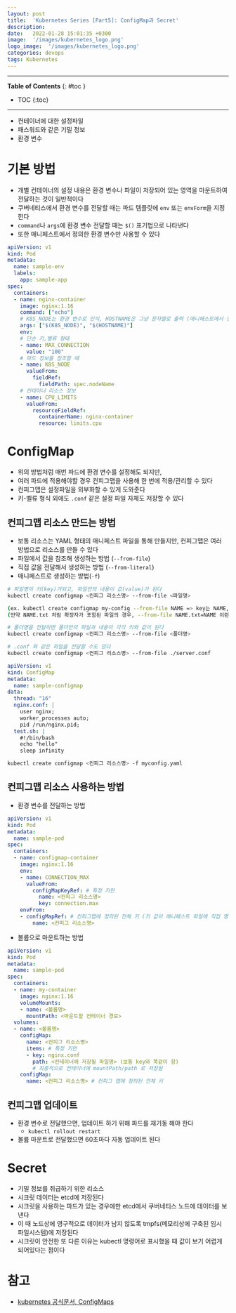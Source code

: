 ```yaml
---
layout: post
title:  'Kubernetes Series [Part5]: ConfigMap과 Secret'
description: 
date:   2022-01-28 15:01:35 +0300
image:  '/images/kubernetes_logo.png'
logo_image:  '/images/kubernetes_logo.png'
categories: devops
tags: Kubernetes
---
```


---
**Table of Contents**
{: #toc }
*  TOC
{:toc}

---

- 컨테이너에 대한 설정파일
- 패스워드와 같은 기밀 정보
- 환경 변수

# 기본 방법

- 개별 컨테이너의 설정 내용은 환경 변수나 파일이 저장되어 있는 영역을 마운트하여 전달하는 것이 일반적이다
- 쿠버네티스에서 환경 변수를 전달할 때는 파드 템플릿에 `env` 또는 `envForm`을 지정한다
- `command`나 `args`에 환경 변수 전달할 때는 `$()` 표기법으로 나타낸다
- 또한 매니페스트에서 정의한 환경 변수만 사용할 수 있다

```yaml
apiVersion: v1
kind: Pod
metadata:
  name: sample-env
  labels:
    app: sample-app
spec:
  containers:
  - name: nginx-container
    image: nginx:1.16
    command: ["echo"]
    # K8S_NODE는 환경 변수로 인식, HOSTNAME은 그냥 문자열로 출력 (매니페스트에서 정의한 환경 변수만 사용 가능)
    args: ["$(K8S_NODE)", "$(HOSTNAME)"] 
    env:
    # 단순 키,벨류 형태
    - name: MAX_CONNECTION
      value: "100"
    # 파드 정보를 참조할 때
    - name: K8S_NODE
      valueFrom:
        fieldRef:
          fieldPath: spec.nodeName
    # 컨테이너 리소스 정보
    - name: CPU_LIMITS
      valueFrom:
        resourceFieldRef:
          containerName: nginx-container
          resource: limits.cpu
```

# ConfigMap

- 위의 방법처럼 매번 파드에 환경 변수를 설정해도 되지만,
- 여러 파드에 적용해야할 경우 컨피그맵을 사용해 한 번에 적용/관리할 수 있다
- 컨피그맵은 설정파일을 외부화할 수 있게 도와준다
- 키-벨류 형식 외에도 `.conf` 같은 설정 파일 자체도 저장할 수 있다

## 컨피그맵 리소스 만드는 방법

- 보통 리소스는 YAML 형태의 매니페스트 파일을 통해 만들지만, 컨피그맵은 여러 방법으로 리소스를 만들 수 있다
- 파일에서 값을 참조해 생성하는 방법  (`--from-file`)
- 직접 값을  전달해서 생성하는 방법 (`--from-literal`)
- 매니페스트로 생성하는 방법(`-f`)

```sh
# 파일명이 키(key)가되고, 파일안의 내용이 값(value)가 된다
kubectl create configmap <컨피그 리소스명> --from-file <파일명>

(ex. kubectl create configmap my-config --from-file NAME => key는 NAME, value는 'mike')
(만약 NAME.txt 처럼 확장자가 포함된 파일의 경우, --from-file NAME.txt=NAME 이런식으로 적어주면 된다)

# 폴더명을 전달하면 폴더안의 파일과 내용이 각각 키와 값이 된다
kubectl create configmap <컨피그 리소스명> --from-file <폴더명>

# .conf 와 같은 파일을 전달할 수도 있다
kubectl create configmap <컨피그 리소스명> --from-file ./server.conf
```

```yaml
apiVersion: v1
kind: ConfigMap
metadata:
  name: sample-configmap
data:
  thread: "16"
  nginx.conf: |
    user nginx;
    worker_processes auto;
    pid /run/nginx.pid;
  test.sh: |
    #!/bin/bash
    echo "hello"
    sleep infinity
```

```sh
kubectl create configmap <컨피그 리소스명> -f myconfig.yaml
```

## 컨피그맵 리소스 사용하는 방법

- 환경 변수를 전달하는 방법

```yaml
apiVersion: v1
kind: Pod
metadata:
  name: sample-pod
spec:
  containers:
  - name: configmap-container
    image: nginx:1.16
    env:
    - name: CONNECTION_MAX
      valueFrom:
        configMapKeyRef: # 특정 키만
          name: <컨피그 리소스명>
          key: connection.max
    envFrom:
    - configMapRef: # 컨피그맵에 정의된 전체 키 (키 값이 매니페스트 파일에 직접 명시되지 않아 가독성 조금 떨어짐)
        name: <컨피그 리소스명>
```

- 볼륨으로 마운트하는 방법

```yaml
apiVersion: v1
kind: Pod
metadata:
  name: sample-pod
spec:
  containers:
  - name: my-container
    image: nginx:1.16
    volumeMounts:
    - name: <볼륨명>
      mountPath: <마운트할 컨테이너 경로>
  volumes:
  - name: <볼륨명>
    configMap:
      name: <컨피그 리소스명>
      items: # 특정 키만
      - key: nginx.conf
        path: <컨테이너에 저장될 파일명> (보통 key와 똑같이 함)
        # 최종적으로 컨테이너에 mountPath/path 로 저장됨
    configMap:
      name: <컨피그 리소스명> # 컨피그 맵에 정의된 전체 키
```

## 컨피그맵 업데이트

- 환경 변수로 전달했으면, 업데이트 하기 위해 파드를 재기동 해야 한다
  - `kubectl rollout restart`
- 볼륨 마운트로 전달했으면 60초마다 자동 업데이트 된다

# Secret

- 기밀 정보를 취급하기 위한 리소스
- 시크릿 데이터는 etcd에 저장된다
- 시크릿을 사용하는 파드가 있는 경우에만 etcd에서 쿠버네티스 노드에 데이터를 보낸다
- 이 때 노드상에 영구적으로 데이터가 남지 않도록 tmpfs(메모리상에 구축된 임시 파일시스템)에 저장된다
- 시크릿이 안전한 또 다른 이유는 kubectl 명령어로 표시했을 때 값이 보기 어렵게 되어있다는 점이다


# 참고

- [kubernetes 공식문서, ConfigMaps](https://kubernetes.io/docs/concepts/configuration/configmap/#using-configmaps-as-files-from-a-pod)